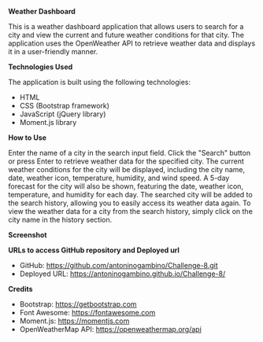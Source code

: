 **Weather Dashboard**

This is a weather dashboard application that allows users to search for a city and view the current and future weather conditions for that city. The application uses the OpenWeather API to retrieve weather data and displays it in a user-friendly manner.

**Technologies Used**

The application is built using the following technologies:

- HTML
- CSS (Bootstrap framework)
- JavaScript (jQuery library)
- Moment.js library

**How to Use**

Enter the name of a city in the search input field.
Click the "Search" button or press Enter to retrieve weather data for the specified city.
The current weather conditions for the city will be displayed, including the city name, date, weather icon, temperature, humidity, and wind speed.
A 5-day forecast for the city will also be shown, featuring the date, weather icon, temperature, and humidity for each day.
The searched city will be added to the search history, allowing you to easily access its weather data again.
To view the weather data for a city from the search history, simply click on the city name in the history section.

**Screenshot**



**URLs to access GitHub repository and Deployed url**

- GitHub: https://github.com/antoninogambino/Challenge-8.git
- Deployed URL: https://antoninogambino.github.io/Challenge-8/

**Credits**

- Bootstrap: https://getbootstrap.com
- Font Awesome: https://fontawesome.com
- Moment.js: https://momentjs.com
- OpenWeatherMap API: https://openweathermap.org/api
